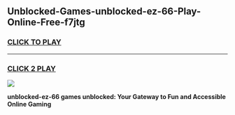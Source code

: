 
## Unblocked-Games-unblocked-ez-66-Play-Online-Free-f7jtg
<h3>
<a href="https://premium76.site?title=unblocked-ez-66&ref=26A">CLICK TO PLAY</a></h3>
<hr>

<h3>
<a href="https://premium76.site?title=unblocked-ez-66&ref=26A">CLICK 2 PLAY</a>
  
</h3>

<a href="https://premium76.site?title=unblocked-ez-66&ref=26A"><img src="https://clearcache.store/games.png"></a>


**unblocked-ez-66 games unblocked: Your Gateway to Fun and Accessible Online Gaming**
